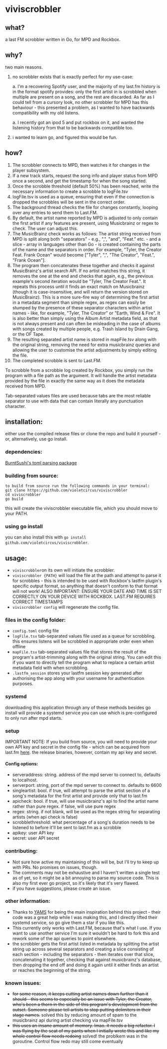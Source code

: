 # viviscrobbler
## what?
a last FM scrobbler written in Go, for MPD and Rockbox.

## why?
two main reasons.
1. no scrobbler exists that is exactly perfect for my use-case:

    a. I'm a recovering Spotify user, and the majority of my last.fm history is in the format spotify provides: only the first artist in is scrobbled when multiple are present on a song, and the rest are discarded. As far as I could tell from a cursory look, no other scrobbler for MPD has this behaviour - this presented a problem, as I wanted to have backwards compatibility with my old listens.

    a. I recently got an ipod 5 and put rockbox on it, and wanted the listening history from that to be backwards compatible too. 
2. i wanted to learn go, and figured this would be fun.

## how?
1. The scrobbler connects to MPD, then watches it for changes in the player subsystem.
2. If a new track starts, request the song info and player status from MPD once a second, and get the timestamp for when the song started.
3. Once the scrobble threshold (default 50%) has been reached, write the necessary information to create a scrobble to logFile.tsv
4. logFile.tsv is used as a queue, ensuring that even if the connection is dropped the scrobbles will be sent in the correct order.
5. The background thread checks the file for changes constantly, looping over any entries to send them to Last.FM.
6. By default, the artist name reported by MPD is adjusted to only contain the first artist if any features are present, using Musicbrainz or regex to check. The user can adjust this.
7. The MusicBrainz check works as follows: The artist string received from MPD is split along both "separators" - e.g., ",", "and", "Feat." etc. - and a slice - array in languages other than Go - is created containing the parts of the name and the separators in order. For example, "Tyler, the Creator Feat. Frank Ocean" would become ["Tyler", ",", "The Creator", "Feat.", "Frank Ocean"]. 
8. The program then concatenates these together and checks it against MusicBrainz's artist search API. If no artist matches this string, it removes the one at the end and checks that again, e.g., the previous example's second iteration would be "Tyler, The Creator Feat.". It repeats this process until it finds an exact match on Musicbrainz (though it is case-insensitive, and will return the version stored on MusicBrainz). This is a more sure-fire way of determining the first artist in a metadata segment than simple regex, as regex can easily be stumped by the presence of these separator characters within artist names - like, for example, "Tyler, The Creator" or "Earth, Wind & Fire". It is also better than simply using the Album Artist metadata field, as that is not always present and can often be misleading in the case of albums with songs created by multiple people, e.g. Trash Island by Drain Gang, or the OF Tape.
9. The resulting separated artist name is stored in mapFile.tsv along with the original string, removing the need for extra musicbrainz queries and allowing the user to customise the artist adjustments by simply editing the file.
10. The completed scrobble is sent to Last.FM.

To scrobble from a scrobble log created by Rockbox, you simply run the program with a file path as the argument. It will handle the artist metadata provided by the file in exactly the same way as it does the metadata received from MPD.

Tab-separated values files are used because tabs are the most reliable separator to use with data that can contain literally any punctuation character.
## installation:
either use the compiled release files or clone the repo and build it yourself - or, alternatively, use go install.
### dependencies:
[BurntSushi's toml parsing package](https://github.com/BurntSushi/toml)
### building from source:
```
to build from source run the following commands in your terminal:
git clone https://github.com/violetcircus/viviscrobbler
cd viviscrobbler
go build
```
this will create the viviscrobbler executable file, which you should move to your PATH.
### using go install
you can also install this with `go install github.com/violetcircus/viviscrobbler`.
## usage:
- `viviscrobbler`on its own will initiate the scrobbler.
- `viviscrobbler {PATH}` will load the file at the path and attempt to parse it for scrobbles - this is intended to be used with Rockbox's lastfm plugin's specific output format, so anything that doesn't conform to that format will not work! ALSO IMPORTANT: ENSURE YOUR DATE AND TIME IS SET CORRECTLY ON YOUR DEVICE WITH ROCKBOX. LAST.FM REQUIRES CORRECT TIMESTAMPS
- `viviscrobbler config` will regenerate the config file.
### files in the config folder:
- `config.toml` config file
- `logFile.tsv` tab-separated values file used as a queue for scrobbling. this ensures listens will be scrobbled in appropriate order even when offline
- `mapFile.tsv` tab-separated values file that stores the result of the program's artist-trimming along with the original string. You can edit this if you want to directly tell the program what to replace a certain artist metadata field with when scrobbling.
- `.lastfm_session` stores your lastfm session key generated after authorising the app along with your username for authentication purposes.
### systemd
downloading this application through any of these methods besides go install will provide a systemd service you can use which is pre-configured to only run after mpd starts.
### setup
IMPORTANT NOTE: If you build from source, you will need to provide your own API key and secret in the config file - which can be acquired from last.fm [here](https://www.last.fm/api/account/create). the release binaries, however, contain my api key and secret. 
#### Config options:
- serveraddress: string. address of the mpd server to connect to, defaults to localhost.
- serverport: string, port of the mpd server to connect to. defaults to 6600
- singleartist: bool. if true, will attempt to parse the artist section of a song's metadata for the first artist and provide only that to last.fm
- apicheck: bool. if true, will use musicbrainz's api to find the artist name rather than pure regex. if false, will use pure regex
- regex: string. if not blank, will be used as the regex string for separating artists (when api check is false)
- scrobblethreshold: what percentage of a song's duration needs to be listened to before it'll be sent to last.fm as a scrobble
- apikey: user API key
- secret: user API secret
### contributing:
- Not sure how active my maintaining of this will be, but I'll try to keep up with PRs. No promises on issues, though.
- The comments may not be exhaustive and I haven't written a single test as of yet, so it might be a bit annoying to parse my source code. This is also my first ever go project, so it's likely that it's very flawed.
- if you have suggestions, please create an issue.
### other information:
- Thanks to [YAMS](https://github.com/Berulacks/yams/) for being the main inspiration behind this project - their code was a great help while I was making this, and I directly lifted their systemd service, so go give them a star if you like this.
- This currently only works with Last.FM, because that's what I use. If you want to use another service I'm sure it wouldn't be hard to fork this and rework some of the api queries to point elsewhere.
- the scrobbler gets the first artist listed in metadata by splitting the artist string up across several separators and creating a slice consisting of each section - including the separators - then iterates over that slice, concatenating it together, checking that against musicbrainz's database, then dropping the end off and doing it again until it either finds an artist or reaches the beginning of the string.
### known issues:
- ~~for some reason, it keeps cutting artist names down further than it should - this seems to especially be an issue with Tyler, the Creator, who's been a thorn in the side of this program's development from the outset. Someone please tell artists to stop putting delimiters in their stage names.~~ solved this by reducing amount of spam to the musicbrainz api during artist checking via mapFile.tsv
- ~~this uses an insane amount of memory. lmao. it needs a big refactor. I was flying by the seat of my pants when I initially wrote this and like my whole control flow needs redoing~~ solved! the problkem was in the goroutine. Control flow redo may still come eventually
